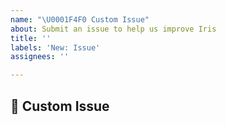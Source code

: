 ```yaml
---
name: "\U0001F4F0 Custom Issue"
about: Submit an issue to help us improve Iris
title: ''
labels: 'New: Issue'
assignees: ''

---
```


## 📰 Custom Issue
<!-- a clear description of what the issue is -->
